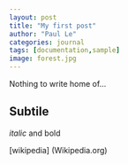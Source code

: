 ```yaml
---
layout: post
title: "My first post"
author: "Paul Le"
categories: journal
tags: [documentation,sample]
image: forest.jpg
---
```

Nothing to write home of... 

## Subtile 

*italic* and bold 

[wikipedia] (Wikipedia.org)
